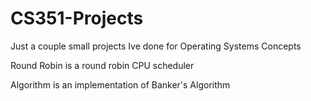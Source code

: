 # CS351-Projects
Just a couple small projects Ive done for Operating Systems Concepts

Round Robin is a round robin CPU scheduler

Algorithm is an implementation of Banker's Algorithm
